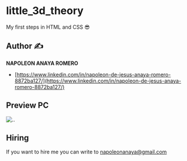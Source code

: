 # little_3d_theory
My first steps in HTML and CSS 😎


## Author ✍

**NAPOLEON ANAYA ROMERO**

-	[https://www.linkedin.com/in/napoleon-de-jesus-anaya-romero-8872ba127/](https://www.linkedin.com/in/napoleon-de-jesus-anaya-romero-8872ba127/)

## Preview PC

![..]()

## Hiring 
If you want to hire me you can write to napoleonanaya@gmail.com
